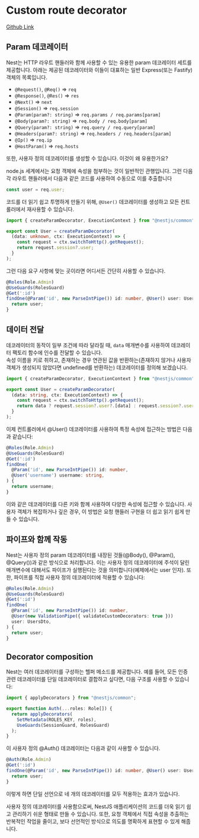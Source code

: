 # Custom route decorator

[Github Link](https://github.com/gornoba/nestjs-describe/tree/d3c451500c9e01f2c3026952099b736f2afd7e09)

## Param 데코레이터

Nest는 HTTP 라우트 핸들러와 함께 사용할 수 있는 유용한 param 데코레이터 세트를 제공합니다. 아래는 제공된 데코레이터와 이들이 대표하는 일반 Express(또는 Fastify) 객체의 목록입니다.

- `@Request()`, `@Req()` => `req`
- `@Response()`, `@Res()` => `res`
- `@Next()` => `next`
- `@Session()` => `req.session`
- `@Param(param?: string)` => `req.params / req.params[param]`
- `@Body(param?: string)` => `req.body / req.body[param]`
- `@Query(param?: string)` => `req.query / req.query[param]`
- `@Headers(param?: string)` => `req.headers / req.headers[param]`
- `@Ip()` => `req.ip`
- `@HostParam()` => `req.hosts`

또한, 사용자 정의 데코레이터를 생성할 수 있습니다. 이것이 왜 유용한가요?

node.js 세계에서는 요청 객체에 속성을 첨부하는 것이 일반적인 관행입니다. 그런 다음 각 라우트 핸들러에서 다음과 같은 코드를 사용하여 수동으로 이를 추출합니다

```javascript
const user = req.user;
```

코드를 더 읽기 쉽고 투명하게 만들기 위해, `@User()` 데코레이터를 생성하고 모든 컨트롤러에서 재사용할 수 있습니다.

```typescript
import { createParamDecorator, ExecutionContext } from "@nestjs/common";

export const User = createParamDecorator(
  (data: unknown, ctx: ExecutionContext) => {
    const request = ctx.switchToHttp().getRequest();
    return request.session?.user;
  }
);
```

그런 다음 요구 사항에 맞는 곳이라면 어디서든 간단히 사용할 수 있습니다.

```typescript
@Roles(Role.Admin)
@UseGuards(RolesGuard)
@Get(':id')
findOne(@Param('id', new ParseIntPipe()) id: number, @User() user: UsersDto) {
  return user;
}
```

## 데이터 전달

데코레이터의 동작이 일부 조건에 따라 달라질 때, `data` 매개변수를 사용하여 데코레이터 팩토리 함수에 인수를 전달할 수 있습니다.  
속성 이름을 키로 취하고, 존재하는 경우 연관된 값을 반환하는(존재하지 않거나 사용자 객체가 생성되지 않았다면 undefined를 반환하는) 데코레이터를 정의해 보겠습니다.

```typescript
import { createParamDecorator, ExecutionContext } from "@nestjs/common";

export const User = createParamDecorator(
  (data: string, ctx: ExecutionContext) => {
    const request = ctx.switchToHttp().getRequest();
    return data ? request.session?.user?.[data] : request.session?.user;
  }
);
```

이제 컨트롤러에서 @User() 데코레이터를 사용하여 특정 속성에 접근하는 방법은 다음과 같습니다:

```typescript
@Roles(Role.Admin)
@UseGuards(RolesGuard)
@Get(':id')
findOne(
  @Param('id', new ParseIntPipe()) id: number,
  @User('username') username: string,
) {
  return username;
}
```

이와 같은 데코레이터를 다른 키와 함께 사용하여 다양한 속성에 접근할 수 있습니다. 사용자 객체가 복잡하거나 깊은 경우, 이 방법은 요청 핸들러 구현을 더 쉽고 읽기 쉽게 만들 수 있습니다.

## 파이프와 함께 작동

Nest는 사용자 정의 param 데코레이터를 내장된 것들(@Body(), @Param(), @Query())과 같은 방식으로 처리합니다. 이는 사용자 정의 데코레이터에 주석이 달린 매개변수에 대해서도 파이프가 실행된다는 것을 의미합니다(예제에서는 user 인자). 또한, 파이프를 직접 사용자 정의 데코레이터에 적용할 수 있습니다:

```typescript
@Roles(Role.Admin)
@UseGuards(RolesGuard)
@Get(':id')
findOne(
  @Param('id', new ParseIntPipe()) id: number,
  @User(new ValidationPipe({ validateCustomDecorators: true }))
  user: UsersDto,
) {
  return user;
}
```

## Decorator composition

Nest는 여러 데코레이터를 구성하는 헬퍼 메소드를 제공합니다. 예를 들어, 모든 인증 관련 데코레이터를 단일 데코레이터로 결합하고 싶다면, 다음 구조를 사용할 수 있습니다:

```typescript
import { applyDecorators } from "@nestjs/common";

export function Auth(...roles: Role[]) {
  return applyDecorators(
    SetMetadata(ROLES_KEY, roles),
    UseGuards(SessionGuard, RolesGuard)
  );
}
```

이 사용자 정의 @Auth() 데코레이터는 다음과 같이 사용할 수 있습니다.

```typescript
@Auth(Role.Admin)
@Get(':id')
findOne(@Param('id', new ParseIntPipe()) id: number, @User() user: UsersDto) {
  return user;
}
```

이렇게 하면 단일 선언으로 네 개의 데코레이터를 모두 적용하는 효과가 있습니다.

사용자 정의 데코레이터를 사용함으로써, NestJS 애플리케이션의 코드를 더욱 읽기 쉽고 관리하기 쉬운 형태로 만들 수 있습니다. 또한, 요청 객체에서 직접 속성을 추출하는 반복적인 작업을 줄이고, 보다 선언적인 방식으로 의도를 명확하게 표현할 수 있게 해줍니다.
